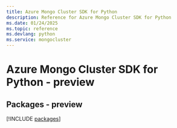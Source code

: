 ```yaml
---
title: Azure Mongo Cluster SDK for Python
description: Reference for Azure Mongo Cluster SDK for Python
ms.date: 01/24/2025
ms.topic: reference
ms.devlang: python
ms.service: mongocluster
---
```

# Azure Mongo Cluster SDK for Python - preview
## Packages - preview
[!INCLUDE [packages](mongo-cluster-index.md)]